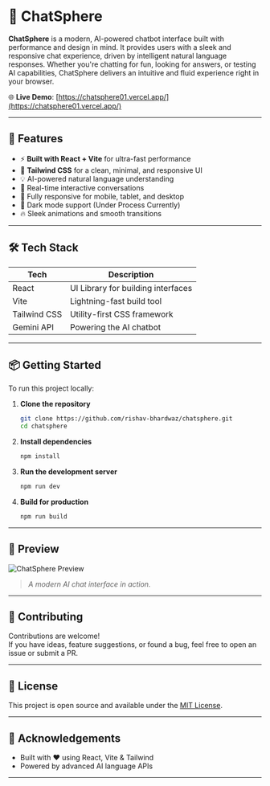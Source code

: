 # 💬 ChatSphere

**ChatSphere** is a modern, AI-powered chatbot interface built with performance and design in mind. It provides users with a sleek and responsive chat experience, driven by intelligent natural language responses. Whether you're chatting for fun, looking for answers, or testing AI capabilities, ChatSphere delivers an intuitive and fluid experience right in your browser.

🌐 **Live Demo**: [https://chatsphere01.vercel.app/](https://chatsphere01.vercel.app/)

---

## 🚀 Features

- ⚡ **Built with React + Vite** for ultra-fast performance
- 🎨 **Tailwind CSS** for a clean, minimal, and responsive UI
- 💡 AI-powered natural language understanding
- 💬 Real-time interactive conversations
- 📱 Fully responsive for mobile, tablet, and desktop
- 🌙 Dark mode support (Under Process Currently)
- 🔥 Sleek animations and smooth transitions

---

## 🛠️ Tech Stack

| Tech        | Description                        |
|-------------|------------------------------------|
| React       | UI Library for building interfaces |
| Vite        | Lightning-fast build tool          |
| Tailwind CSS| Utility-first CSS framework        |
| Gemini API  | Powering the AI chatbot            |

---

## 📦 Getting Started

To run this project locally:

1. **Clone the repository**
   ```bash
   git clone https://github.com/rishav-bhardwaz/chatsphere.git
   cd chatsphere
   ```

2. **Install dependencies**
   ```bash
   npm install
   ```


3. **Run the development server**
   ```bash
   npm run dev
   ```

4. **Build for production**
   ```bash
   npm run build
   ```

---

## 📸 Preview

![ChatSphere Preview](https://i.postimg.cc/Hszw386b/Screenshot-2025-04-19-at-2-13-30-AM.png)  
> *A modern AI chat interface in action.*

---


## 🤝 Contributing

Contributions are welcome!  
If you have ideas, feature suggestions, or found a bug, feel free to open an issue or submit a PR.

---

## 📜 License

This project is open source and available under the [MIT License](LICENSE).

---

## 🙌 Acknowledgements

- Built with ❤️ using React, Vite & Tailwind
- Powered by advanced AI language APIs

---